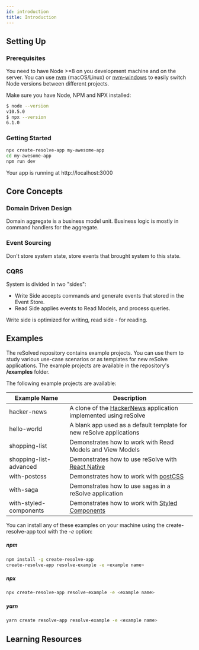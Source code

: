 ```yaml
---
id: introduction
title: Introduction
---
```


## Setting Up

### Prerequisites

You need to have Node >=8 on you development machine and on the server.
You can use [nvm](https://github.com/creationix/nvm#installation) (macOS/Linux) or [nvm-windows](https://github.com/coreybutler/nvm-windows#node-version-manager-nvm-for-windows) to easily switch Node versions between different projects.

Make sure you have Node, NPM and NPX installed:

```sh
$ node --version
v10.5.0
$ npx --version
6.1.0
```

### Getting Started

```sh
npx create-resolve-app my-awesome-app
cd my-awesome-app
npm run dev
```

Your app is running at http://localhost:3000

## Core Concepts

### Domain Driven Design

Domain aggregate is a business model unit. Business logic is mostly in command handlers for the aggregate.

### Event Sourcing

Don't store system state, store events that brought system to this state.

### CQRS

System is divided in two "sides":

- Write Side accepts commands and generate events that stored in the Event Store.
- Read Side applies events to Read Models, and process queries.

Write side is optimized for writing, read side - for reading.

## Examples

The reSolved repository contains example projects. You can use them to study various use-case scenarios or as templates for new reSolve applications. The example projects are available in the repository's **/examples** folder.

The following example projects are available:

| Example Name           | Description                                                                                                     |
| ---------------------- | --------------------------------------------------------------------------------------------------------------- |
| hacker-news            | A clone of the [HackerNews](https://news.ycombinator.com/) application implemented using reSolve                |
| hello-world            | A blank app used as a default template for new reSolve applications                                             |
| shopping-list          | Demonstrates how to work with Read Models and View Models                                                       |
| shopping-list-advanced | Demonstrates how to use reSolve with [React Native](https://github.com/react-community/create-react-native-app) |
| with-postcss           | Demonstrates how to work with [postCSS](https://github.com/postcss/postcss-loader#css-modules)                  |
| with-saga              | Demonstrates how to use sagas in a reSolve application                                                          |
| with-styled-components | Demonstrates how to work with [Styled Components](https://www.styled-components.com/docs)                       |

You can install any of these examples on your machine using the create-resolve-app tool with the _-e_ option:

##### npm

```sh
npm install -g create-resolve-app
create-resolve-app resolve-example -e <example name>
```

##### npx

```sh
npx create-resolve-app resolve-example -e <example name>
```

##### yarn

```sh
yarn create resolve-app resolve-example -e <example name>
```

## Learning Resources
